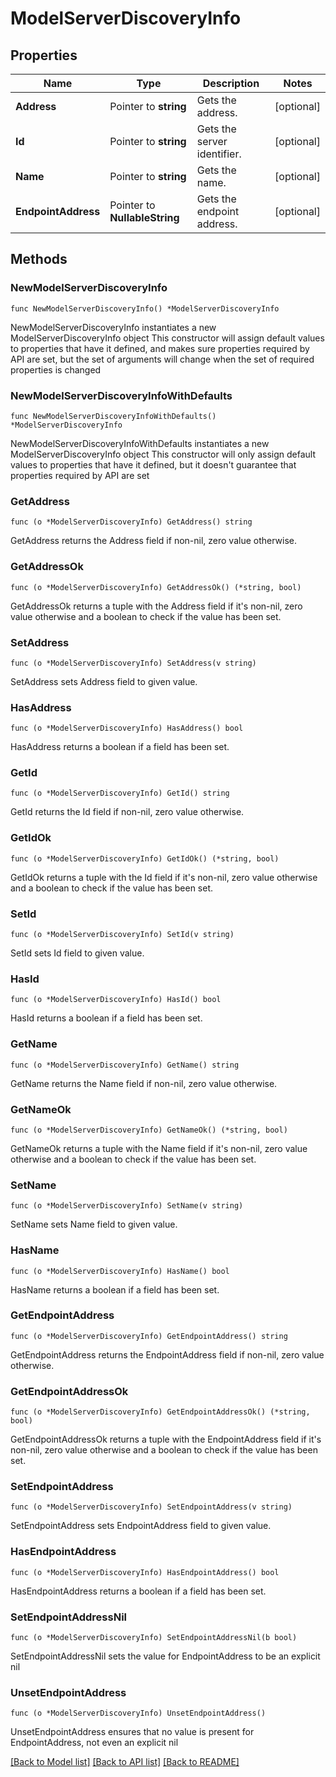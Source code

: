 # ModelServerDiscoveryInfo

## Properties

Name | Type | Description | Notes
------------ | ------------- | ------------- | -------------
**Address** | Pointer to **string** | Gets the address. | [optional] 
**Id** | Pointer to **string** | Gets the server identifier. | [optional] 
**Name** | Pointer to **string** | Gets the name. | [optional] 
**EndpointAddress** | Pointer to **NullableString** | Gets the endpoint address. | [optional] 

## Methods

### NewModelServerDiscoveryInfo

`func NewModelServerDiscoveryInfo() *ModelServerDiscoveryInfo`

NewModelServerDiscoveryInfo instantiates a new ModelServerDiscoveryInfo object
This constructor will assign default values to properties that have it defined,
and makes sure properties required by API are set, but the set of arguments
will change when the set of required properties is changed

### NewModelServerDiscoveryInfoWithDefaults

`func NewModelServerDiscoveryInfoWithDefaults() *ModelServerDiscoveryInfo`

NewModelServerDiscoveryInfoWithDefaults instantiates a new ModelServerDiscoveryInfo object
This constructor will only assign default values to properties that have it defined,
but it doesn't guarantee that properties required by API are set

### GetAddress

`func (o *ModelServerDiscoveryInfo) GetAddress() string`

GetAddress returns the Address field if non-nil, zero value otherwise.

### GetAddressOk

`func (o *ModelServerDiscoveryInfo) GetAddressOk() (*string, bool)`

GetAddressOk returns a tuple with the Address field if it's non-nil, zero value otherwise
and a boolean to check if the value has been set.

### SetAddress

`func (o *ModelServerDiscoveryInfo) SetAddress(v string)`

SetAddress sets Address field to given value.

### HasAddress

`func (o *ModelServerDiscoveryInfo) HasAddress() bool`

HasAddress returns a boolean if a field has been set.

### GetId

`func (o *ModelServerDiscoveryInfo) GetId() string`

GetId returns the Id field if non-nil, zero value otherwise.

### GetIdOk

`func (o *ModelServerDiscoveryInfo) GetIdOk() (*string, bool)`

GetIdOk returns a tuple with the Id field if it's non-nil, zero value otherwise
and a boolean to check if the value has been set.

### SetId

`func (o *ModelServerDiscoveryInfo) SetId(v string)`

SetId sets Id field to given value.

### HasId

`func (o *ModelServerDiscoveryInfo) HasId() bool`

HasId returns a boolean if a field has been set.

### GetName

`func (o *ModelServerDiscoveryInfo) GetName() string`

GetName returns the Name field if non-nil, zero value otherwise.

### GetNameOk

`func (o *ModelServerDiscoveryInfo) GetNameOk() (*string, bool)`

GetNameOk returns a tuple with the Name field if it's non-nil, zero value otherwise
and a boolean to check if the value has been set.

### SetName

`func (o *ModelServerDiscoveryInfo) SetName(v string)`

SetName sets Name field to given value.

### HasName

`func (o *ModelServerDiscoveryInfo) HasName() bool`

HasName returns a boolean if a field has been set.

### GetEndpointAddress

`func (o *ModelServerDiscoveryInfo) GetEndpointAddress() string`

GetEndpointAddress returns the EndpointAddress field if non-nil, zero value otherwise.

### GetEndpointAddressOk

`func (o *ModelServerDiscoveryInfo) GetEndpointAddressOk() (*string, bool)`

GetEndpointAddressOk returns a tuple with the EndpointAddress field if it's non-nil, zero value otherwise
and a boolean to check if the value has been set.

### SetEndpointAddress

`func (o *ModelServerDiscoveryInfo) SetEndpointAddress(v string)`

SetEndpointAddress sets EndpointAddress field to given value.

### HasEndpointAddress

`func (o *ModelServerDiscoveryInfo) HasEndpointAddress() bool`

HasEndpointAddress returns a boolean if a field has been set.

### SetEndpointAddressNil

`func (o *ModelServerDiscoveryInfo) SetEndpointAddressNil(b bool)`

 SetEndpointAddressNil sets the value for EndpointAddress to be an explicit nil

### UnsetEndpointAddress
`func (o *ModelServerDiscoveryInfo) UnsetEndpointAddress()`

UnsetEndpointAddress ensures that no value is present for EndpointAddress, not even an explicit nil

[[Back to Model list]](../README.md#documentation-for-models) [[Back to API list]](../README.md#documentation-for-api-endpoints) [[Back to README]](../README.md)


